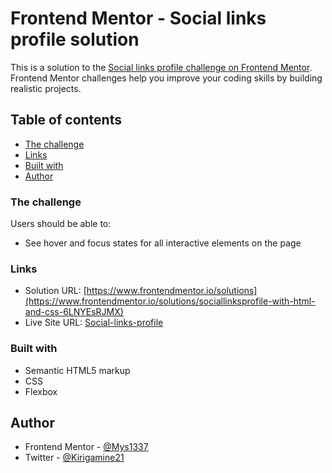# Frontend Mentor - Social links profile solution

This is a solution to the [Social links profile challenge on Frontend Mentor](https://www.frontendmentor.io/challenges/social-links-profile-UG32l9m6dQ). Frontend Mentor challenges help you improve your coding skills by building realistic projects.

## Table of contents

- [The challenge](#the-challenge)
- [Links](#links)
- [Built with](#built-with)
- [Author](#author)

### The challenge

Users should be able to:

- See hover and focus states for all interactive elements on the page

### Links

- Solution URL: [https://www.frontendmentor.io/solutions](https://www.frontendmentor.io/solutions/sociallinksprofile-with-html-and-css-6LNYEsRJMX)
- Live Site URL: [Social-links-profile](https://mys1337-social-links-profile.netlify.app/)

### Built with

- Semantic HTML5 markup
- CSS
- Flexbox

## Author

- Frontend Mentor - [@Mys1337](https://www.frontendmentor.io/profile/Mys1337)
- Twitter - [@Kirigamine21](https://twitter.com/miarinaly)
